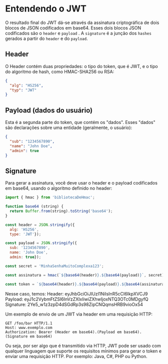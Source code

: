 # Entendendo o JWT
O resultado final do JWT dá-se através da assinatura criptográfica de dois blocos de JSON codificados em base64. Esses dois blocos JSON codificados são o `header` e `payload` . A `signature` é a junção dos `hashes` gerados a partir do `header` e do `payload`.


## Header
O Header contém duas propriedades: o tipo do token, que é JWT, e o tipo do algoritmo de hash, como HMAC-SHA256 ou RSA:
```json
{
  "alg": "HS256",
  "typ": "JWT"
}
```


## Payload (dados do usuário)
Esta é a segunda parte do token, que contém os "dados". Esses "dados" são declarações sobre uma entidade (geralmente, o usuário):
```json
{
  "sub": "1234567890",
  "name": "John Doe",
  "admin": true
}
```


## Signature
Para gerar a assinatura, você deve usar o header e o payload codificados em base64, usando o algoritmo definido no header:
```js
import { hmac } from 'bibliotecaDeHmac';

function base64 (string) {
  return Buffer.from(string).toString('base64');
}

const header = JSON.stringify({
  alg: 'HS256',
  type: 'JWT'});

const payload = JSON.stringify({
  sub: '1234567890',
  name: 'John Doe',
  admin: true});

const secret = 'MinhaSenhaMuitoComplexa123';

const assinatura = hmac(`${base64(header)}.${base64(payload)}`, secret);

const token = `${base64(header)}.${base64(payload)}.${base64(assinatura)}`;
```

Nesse caso, temos:
Header: eyJhbGciOiJIUzI1NiIsInR5cCI6IkpXVCJ9
Payload: eyJ1c2VybmFtZSI6InVzZXIxIiwiZXhwIjoxNTQ3OTc0MDgyfQ
Signature: 2Ye5_w1z3zpD4dSGdRp3s98ZipCNQqmsHRB9vioOx54


Um exemplo de envio de um JWT via header em uma requisição HTTP:
```
GET /foo/bar HTTP/1.1
Host: www.exemplo.com
Authorization: Bearer (Header em base64).(Payload em base64).(Signature em base64)
```

Ou seja, por ser algo que é transmitido via HTTP, JWT pode ser usado com qualquer linguagem que suporte os requisitos mínimos para gerar o token e enviar uma requisição HTTP. Por exemplo: Java, C#, PHP ou Python.
